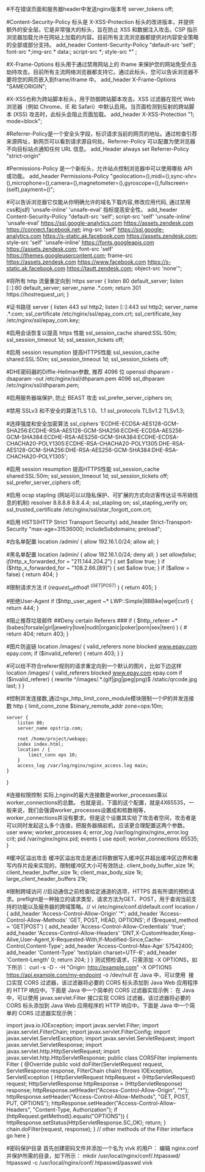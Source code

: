 #不在错误页面和服务器header中发送nginx版本号
server_tokens off;

#Content-Security-Policy 标头是 X-XSS-Protection 标头的改进版本，并提供额外的安全层。它是非常强大的标头，旨在防止 XSS 和数据注入攻击。CSP 指示浏览器加载允许在网站上加载的内容。目前所有主流浏览器都提供对内容安全策略的全部或部分支持。
add_header Content-Security-Policy "default-src 'self'; font-src *;img-src * data:; script-src *; style-src *" ;

#X-Frame-Options 标头用于通过禁用网站上的 iframe 来保护您的网站免受点击劫持攻击。目前所有主流网络浏览器都支持它。通过此标头，您可以告诉浏览器不要将您的网页嵌入到frame/iframe 中。
add_header X-Frame-Options "SAMEORIGIN";

#X-XSS也称为跨站脚本标头，用于防御跨站脚本攻击。XSS 过滤器在现代 Web 浏览器（例如 Chrome、IE 和 Safari）中默认启用。当页面检测到反射的跨站脚本 (XSS) 攻击时，此标头会阻止页面加载。
add_header X-XSS-Protection "1; mode=block";

#Referrer-Policy是一个安全头字段，标识请求当前的网页的地址。通过检查引荐来源网址，新网页可以看到请求源自何处。Referrer-Policy 可以配置为使浏览器不向目标站点通知任何 URL 信息。
add_Header always set Referrer-Policy "strict-origin"

#Permissions-Policy 是一个新标头，允许站点控制浏览器中可以使用哪些 API 或功能。
add_header Permissions-Policy "geolocation=(),midi=(),sync-xhr=(),microphone=(),camera=(),magnetometer=(),gyroscope=(),fullscreen=(self),payment=()";

#可以告诉浏览器它仅能从你明确允许的域名下载内容,修改应用代码, 通过禁用css和js的 'unsafe-inline' 'unsafe-eval' 指标提高安全性。
add_header Content-Security-Policy "default-src 'self'; script-src 'self' 'unsafe-inline' 'unsafe-eval' https://ssl.google-analytics.com https://assets.zendesk.com https://connect.facebook.net; img-src 'self' https://ssl.google-analytics.com https://s-static.ak.facebook.com https://assets.zendesk.com; style-src 'self' 'unsafe-inline' https://fonts.googleapis.com https://assets.zendesk.com; font-src 'self' https://themes.googleusercontent.com; frame-src https://assets.zendesk.com https://www.facebook.com https://s-static.ak.facebook.com https://tautt.zendesk.com; object-src 'none'";

#将所有 http 流量重定向到 https
server {
  listen 80 default_server;
  listen [::]:80 default_server;
  server_name .*.com;
  return 301 https://$host$request_uri;
}

#证书路径
server {
  listen 443 ssl http2;
  listen [::]:443 ssl http2;
  server_name .*.com;
  ssl_certificate /etc/nginx/ssl/epay_com.crt;
  ssl_certificate_key /etc/nginx/ssl/epay_com.key;

#启用会话恢复以提高 https 性能
ssl_session_cache shared:SSL:50m;
ssl_session_timeout 1d;
ssl_session_tickets off;

#启用 session resumption 提高HTTPS性能
ssl_session_cache shared:SSL:50m;
ssl_session_timeout 1d;
ssl_session_tickets off;

  #DHE密码器的Diffie-Hellman参数, 推荐 4096 位
openssl dhparam -dsaparam -out /etc/nginx/ssl/dhparam.pem 4096
ssl_dhparam /etc/nginx/ssl/dhparam.pem;

  #启用服务器端保护, 防止 BEAST 攻击
ssl_prefer_server_ciphers on;

  #禁用 SSLv3 和不安全的算法TLS 1.0、1.1
ssl_protocols TLSv1.2 TLSv1.3;

  #选择强度和安全加密算法
ssl_ciphers 'ECDHE-ECDSA-AES128-GCM-SHA256:ECDHE-RSA-AES128-GCM-SHA256:ECDHE-ECDSA-AES256-GCM-SHA384:ECDHE-RSA-AES256-GCM-SHA384:ECDHE-ECDSA-CHACHA20-POLY1305:ECDHE-RSA-CHACHA20-POLY1305:DHE-RSA-AES128-GCM-SHA256:DHE-RSA-AES256-GCM-SHA384:DHE-RSA-CHACHA20-POLY1305';

 #启用 session resumption 提高HTTPS性能
ssl_session_cache shared:SSL:50m;
ssl_session_timeout 1d;
ssl_session_tickets off;
ssl_prefer_server_ciphers off;

  #启用 ocsp stapling (网站可以以隐私保护、可扩展的方式向访客传达证书吊销信息的机制)
resolver 8.8.8.8 8.8.4.4;
ssl_stapling on;
ssl_stapling_verify on;
ssl_trusted_certificate /etc/nginx/ssl/star_forgott_com.crt;

  #启用 HSTS(HTTP Strict Transport Security) 
add_header Strict-Transport-Security "max-age=31536000; includeSubdomains; preload";


#白名单配置
location /admin/ {
    allow 192.16.1.0/24;
    allow all;
}

#黑名单配置
location /admin/ {
    allow 192.16.1.0/24;
    deny all;
}
set $allow false;
if ($http_x_forwarded_for = "211.144.204.2") { set $allow true; }
if ($http_x_forwarded_for ~ "108.2.66.[89]") { set $allow true; }
if ($allow = false) { return 404; }

#限制请求方法
if ($request_method !~ ^(GET|POST)$ ) {
    return 405;
}

#拒绝User-Agent
if ($http_user_agent ~* LWP::Simple|BBBike|wget|curl) {
    return 444;
}

#阻止推荐垃圾邮件
##Deny certain Referers ###
     if ( $http_referer ~* (babes|forsale|girl|jewelry|love|nudit|organic|poker|porn|sex|teen) )
     {
         # return 404;
         return 403;
     }

#图片防盗链
location /images/ {
    valid_referers none blocked www.epay.com epay.com;
    if ($invalid_referer) {
    return 403;
    }
}

#可以给不符合referer规则的请求重定向到一个默认的图片，比如下边这样
location /images/ {
    valid_referers blocked www.epay.com epay.com
    if ($invalid_referer) {
    rewrite ^/images/.*.(gif|jpg|jpeg|png)$ /static/qrcode.jpg last;
    }
}

#控制并发连接数,通过ngx_http_limit_conn_module模块限制一个IP的并发连接数
http {
    limit_conn_zone $binary_remote_addr zone=ops:10m;

    server {
        listen 80;
        server_name opstrip.com;
           
        root /home/project/webapp;
        index index.html;
        location / {
            limit_conn ops 10;
        }
        access_log /var/log/nginx/nginx_access.log main;
    }
}

#连接权限控制
实际上nginx的最大连接数是worker_processes乘以worker_connections的总数。
也就是说，下面的这个配置，就是4X65535，一般来说，我们会强调worker_processes设置成和核数相等，worker_connections并没有要求。但是这个设置其实给了攻击者空间，攻击者是可以同时发起这么多个连接，把服务器搞宕机，应该更合理配置这两个参数。
user  www;
worker_processes  4;
error_log  /var/log/nginx/nginx_error.log  crit;
pid        /var/nginx/nginx.pid;
events {
    use epoll;
    worker_connections 65535;
}

#缓冲区溢出攻击
缓冲区溢出攻击是通过将数据写入缓冲区并超出缓冲区边界和重写内存片段来实现的，限制缓冲区大小可有效防止.
client_body_buffer_size 1K;
client_header_buffer_size 1k;
client_max_body_size 1k;
large_client_header_buffers 21k;

#限制跨域访问
//启动通信之前检查给定通道的选项，HTTPS 具有所谓的预检请求。preflight是一种独立的请求类型，请求方法为GET、POST，用于查询当前支持的功能以及服务器的跨域策略。//
vi /etc/nginx/conf.d/default.conf
location / {
  add_header 'Access-Control-Allow-Origin' '*';
  add_header 'Access-Control-Allow-Methods' 'GET, POST, HEAD, OPTIONS';
   if ($request_method = 'GET|POST') {
      add_header 'Access-Control-Allow-Credentials' 'true';
      add_header 'Access-Control-Allow-Headers' 'DNT,X-CustomHeader,Keep-Alive,User-Agent,X-Requested-With,If-Modified-Since,Cache-Control,Content-Type';
      add_header 'Access-Control-Max-Age' 57542400;
      add_header 'Content-Type' 'text/plain charset=UTF-8';
      add_header 'Content-Length' 0;
      return 204;
   }
}
测试预检请求，只需添加 -X OPTIONS，如下所示：
curl -s -D - -H "Origin: http://example.com" -X OPTIONS https://api.example.com/my-endpoint -o /dev/null
在 Java 中，可以使用  接口实现 CORS 过滤器，该过滤器将必要的 CORS 标头添加到 Java Web 应用程序的 HTTP 响应中。下面是 Java 中一个简单的 CORS 过滤器实现示例：
在 Java 中，可以使用 javax.servlet.Filter 接口实现 CORS 过滤器，该过滤器将必要的 CORS 标头添加到 Java Web 应用程序的 HTTP 响应中。下面是 Java 中一个简单的 CORS 过滤器实现示例：

import java.io.IOException;
import javax.servlet.Filter;
import javax.servlet.FilterChain;
import javax.servlet.FilterConfig;
import javax.servlet.ServletException;
import javax.servlet.ServletRequest;
import javax.servlet.ServletResponse;
import javax.servlet.http.HttpServletRequest;
import javax.servlet.http.HttpServletResponse;
public class CORSFilter implements Filter {
@Override
    public void doFilter(ServletRequest request, ServletResponse response, FilterChain chain)
            throws IOException, ServletException {
        HttpServletRequest httpRequest = (HttpServletRequest) request;
        HttpServletResponse httpResponse = (HttpServletResponse) response;
        httpResponse.setHeader("Access-Control-Allow-Origin", "*");
        httpResponse.setHeader("Access-Control-Allow-Methods", "GET, POST, PUT, OPTIONS");
        httpResponse.setHeader("Access-Control-Allow-Headers", "Content-Type, Authorization");
        if (httpRequest.getMethod().equals("OPTIONS")) {
            httpResponse.setStatus(HttpServletResponse.SC_OK);
            return;
        }
        chain.doFilter(request, response);
    }
    // other methods of the Filter interface go here
}

#密码保护目录
首先创建密码文件并添加一个名为 vivk 的用户： 编辑 nginx.conf 并保护所需的目录，如下所示：
mkdir /usr/local/nginx/conf/.htpasswd/
htpasswd -c /usr/local/nginx/conf/.htpasswd/passwd vivk
